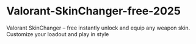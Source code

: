 # Valorant-SkinChanger-free-2025
Valorant SkinChanger – free instantly unlock and equip any weapon skin. Customize your loadout and play in style
